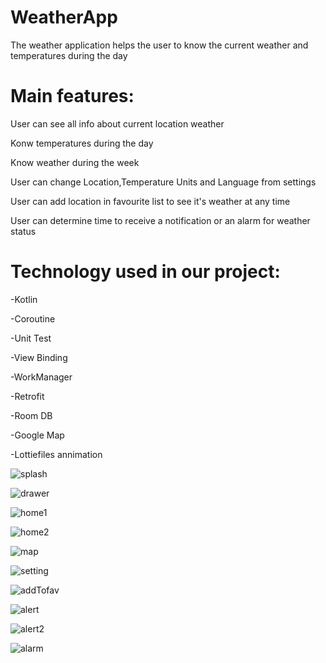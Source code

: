 # WeatherApp


The weather application helps the user to know the current weather and temperatures during the day

# Main features:

User can see all info about current location weather

Konw temperatures during the day

Know weather during the week

User can change Location,Temperature Units and Language from settings

User can add location in favourite list to see it's weather at any time 

User can determine time to receive a notification or an alarm for weather status 


# Technology used in our project:

-Kotlin

-Coroutine

-Unit Test

-View Binding

-WorkManager

-Retrofit

-Room DB

-Google Map




-Lottiefiles annimation

![splash](https://user-images.githubusercontent.com/55794743/229950758-841b3181-0cc1-45c2-bea3-94f047cdc874.jpg)

![drawer](https://user-images.githubusercontent.com/55794743/229950736-210f8cdc-8d93-42b6-91c5-4772fda9fa2e.jpg)

![home1](https://user-images.githubusercontent.com/55794743/229950739-982ecca6-9006-47ef-8aac-f85492b92cbd.jpg)

![home2](https://user-images.githubusercontent.com/55794743/229950741-725e0b26-c9b4-47df-8199-78870fa1e862.jpg)

![map](https://user-images.githubusercontent.com/55794743/229950743-5098083f-34ba-40cf-ba92-65275864e460.jpg)

![setting](https://user-images.githubusercontent.com/55794743/229950753-e2cc9b9b-36b7-450e-80cd-9e37208943a5.jpg)

![addTofav](https://user-images.githubusercontent.com/55794743/229950713-e4fe3bab-7d0b-4fe2-ae26-aa57d16b37ac.jpg)

![alert](https://user-images.githubusercontent.com/55794743/229950727-f7b480c5-eaf3-4bd6-9dce-cfeb23cf88e8.jpg)

![alert2](https://user-images.githubusercontent.com/55794743/229950732-0357bef4-baef-45bb-b616-ad696d62b934.jpg)

![alarm](https://user-images.githubusercontent.com/55794743/229950721-0a1ef098-72f9-4e0a-9e2b-65ab1e8ae88f.jpg)
